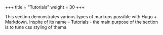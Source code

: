 +++
title = "Tutorials"
weight = 30
+++

This section demonstrates various types of markups possible with Hugo + Markdown. Inspite of its name - Tutorials - the 
main purpose of the section is to tune css styling of thema.
